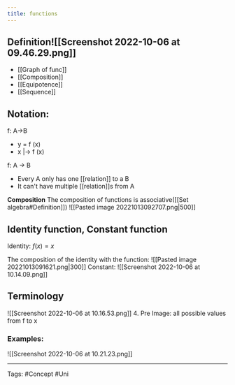 ```yaml
---
title: functions
---
```

## Definition![[Screenshot 2022-10-06 at 09.46.29.png]]
- [[Graph of func]]
- [[Composition]]
- [[Equipotence]]
- [[Sequence]] 
## Notation:
f: A→B  
-	y = f (x)
-	x |→ f (x)

f: A -> B
- Every A only has one [[relation]] to a B
- It can't have multiple [[relation]]s from A 

**Composition**
The composition of functions is associative([[Set algebra#Definition]])
![[Pasted image 20221013092707.png|500]]
## Identity function, Constant function
Identity:
$f(x) = x$

The composition of the identity with the function:
![[Pasted image 20221013091621.png|300]]
Constant:
![[Screenshot 2022-10-06 at 10.14.09.png]]


## Terminology 
![[Screenshot 2022-10-06 at 10.16.53.png]]
4. Pre Image: all possible values from f to x 

### Examples:
![[Screenshot 2022-10-06 at 10.21.23.png]]

---
Tags: #Concept #Uni 